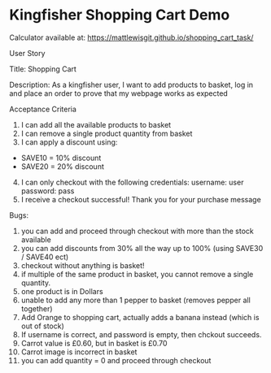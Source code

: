 # Kingfisher Shopping Cart Demo

Calculator available at: https://mattlewisgit.github.io/shopping_cart_task/

User Story

Title: Shopping Cart

Description: As a kingfisher user, I want to add products to basket, log in and place an order to prove that my webpage works as expected

Acceptance Criteria

1) I can add all the available products to basket
2) I can remove a single product quantity from basket
3) I can apply a discount using:
- SAVE10 = 10% discount
- SAVE20 = 20% discount
4) I can only checkout with the following credentials:
username: user
password: pass
5) I receive a checkout successful! Thank you for your purchase message


Bugs:

1) you can add and proceed through checkout with more than the stock available
2) you can add discounts from 30% all the way up to 100% (using SAVE30 / SAVE40 ect)
3) checkout without anything is basket!
4) if multiple of the same product in basket, you cannot remove a single quantity.
5) one product is in Dollars
6) unable to add any more than 1 pepper to basket (removes pepper all together)
7) Add Orange to shopping cart, actually adds a banana instead (which is out of stock)
8) If username is correct, and password is empty, then chckout succeeds.
9) Carrot value is £0.60, but in basket is £0.70
10) Carrot image is incorrect in basket
11) you can add quantity = 0 and proceed through checkout

